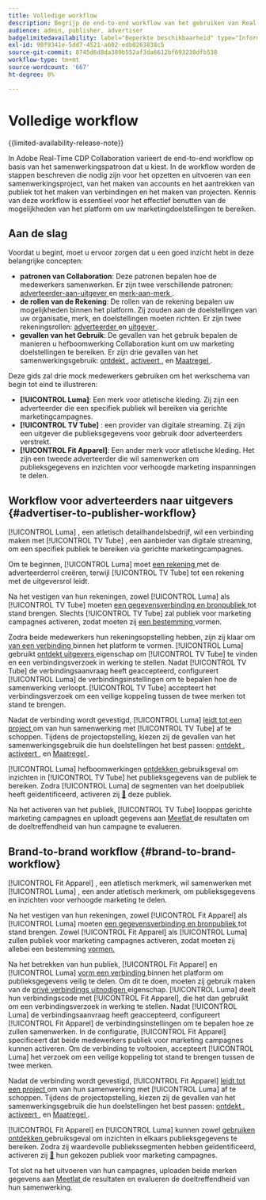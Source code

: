 ```yaml
---
title: Volledige workflow
description: Begrijp de end-to-end workflow van het gebruiken van Real-Time CDP Collaboration op basis van uw samenwerkingspatroon.
audience: admin, publisher, advertiser
badgelimitedavailability: label="Beperkte beschikbaarheid" type="Informative" url="https://helpx.adobe.com/nl/legal/product-descriptions/real-time-customer-data-platform-collaboration.html newtab=true"
exl-id: 90f9341e-5dd7-4521-a602-edb0263838c5
source-git-commit: 8745d6d8da389b552af3da6612bf693230dfb538
workflow-type: tm+mt
source-wordcount: '667'
ht-degree: 0%

---
```


# Volledige workflow

{{limited-availability-release-note}}

In Adobe Real-Time CDP Collaboration varieert de end-to-end workflow op basis van het samenwerkingspatroon dat u kiest. In de workflow worden de stappen beschreven die nodig zijn voor het opzetten en uitvoeren van een samenwerkingsproject, van het maken van accounts en het aantrekken van publiek tot het maken van verbindingen en het maken van projecten. Kennis van deze workflow is essentieel voor het effectief benutten van de mogelijkheden van het platform om uw marketingdoelstellingen te bereiken.

## Aan de slag

Voordat u begint, moet u ervoor zorgen dat u een goed inzicht hebt in deze belangrijke concepten:

- **patronen van Collaboration**: Deze patronen bepalen hoe de medewerkers samenwerken. Er zijn twee verschillende patronen: [ adverteerder-aan-uitgever ](./collaboration-patterns.md#advertiser-to-publisher) en [ merk-aan-merk ](./collaboration-patterns.md#brand-to-brand).
- **de rollen van de Rekening**: De rollen van de rekening bepalen uw mogelijkheden binnen het platform. Zij zouden aan de doelstellingen van uw organisatie, merk, en doelstellingen moeten richten. Er zijn twee rekeningsrollen: [ adverteerder ](./roles.md#advertiser) en [ uitgever ](./roles.md#publisher).
- **gevallen van het Gebruik**: De gevallen van het gebruik bepalen de manieren u hefboomwerking Collaboration kunt om uw marketing doelstellingen te bereiken. Er zijn drie gevallen van het samenwerkingsgebruik: [ ontdekt ](./use-cases.md#discover), [ activeert ](./use-cases.md#activate), en [ Maatregel ](./use-cases.md#measure).

Deze gids zal drie mock medewerkers gebruiken om het werkschema van begin tot eind te illustreren:

- **[!UICONTROL Luma]**: Een merk voor atletische kleding. Zij zijn een adverteerder die een specifiek publiek wil bereiken via gerichte marketingcampagnes.
- **[!UICONTROL TV Tube]** : een provider van digitale streaming. Zij zijn een uitgever die publieksgegevens voor gebruik door adverteerders verstrekt.
- **[!UICONTROL Fit Apparel]**: Een ander merk voor atletische kleding. Het zijn een tweede adverteerder die wil samenwerken om publieksgegevens en inzichten voor verhoogde marketing inspanningen te delen.

## Workflow voor adverteerders naar uitgevers {#advertiser-to-publisher-workflow}

[!UICONTROL Luma] , een atletisch detailhandelsbedrijf, wil een verbinding maken met [!UICONTROL TV Tube] , een aanbieder van digitale streaming, om een specifiek publiek te bereiken via gerichte marketingcampagnes.

Om te beginnen, [!UICONTROL Luma] moet [ een rekening ](../setup/onboard-account.md) met de adverteerderrol creëren, terwijl [!UICONTROL TV Tube] tot een rekening met de uitgeversrol leidt.

Na het vestigen van hun rekeningen, zowel [!UICONTROL Luma] als [!UICONTROL TV Tube] moeten [ een gegevensverbinding en bronpubliek ](../setup/onboard-audiences.md) tot stand brengen. Slechts [!UICONTROL TV Tube] zal publiek voor marketing campagnes activeren, zodat moeten zij [ een bestemming ](../setup/manage-destinations.md) vormen.

Zodra beide medewerkers hun rekeningsopstelling hebben, zijn zij klaar om [ van een verbinding ](../connect/establishing-connections.md) binnen het platform te vormen. [!UICONTROL Luma] gebruikt [ ontdekt uitgevers ](../connect/discover-publishers.md) eigenschap om [!UICONTROL TV Tube] te vinden en een verbindingsverzoek in werking te stellen. Nadat [!UICONTROL TV Tube] de verbindingsaanvraag heeft geaccepteerd, configureert [!UICONTROL Luma] de verbindingsinstellingen om te bepalen hoe de samenwerking verloopt. [!UICONTROL TV Tube] accepteert het verbindingsverzoek om een veilige koppeling tussen de twee merken tot stand te brengen.

Nadat de verbinding wordt gevestigd, [!UICONTROL Luma] [ leidt tot een project ](../collaborate/manage-projects.md) om van hun samenwerking met [!UICONTROL TV Tube] af te schoppen. Tijdens de projectopstelling, kiezen zij de gevallen van het samenwerkingsgebruik die hun doelstellingen het best passen: [ ontdekt ](../collaborate/discover.md), [ activeert ](../collaborate/activate.md), en [ Maatregel ](../collaborate/measure.md).

[!UICONTROL Luma] hefboomwerkingen [ ontdekken ](../collaborate/discover.md) gebruiksgeval om inzichten in [!UICONTROL TV Tube] het publieksgegevens van de publiek te bereiken. Zodra [!UICONTROL Luma] de segmenten van het doelpubliek heeft geïdentificeerd, activeren zij [&#128279;](../collaborate/activate.md) deze publiek.

Na het activeren van het publiek, [!UICONTROL TV Tube] looppas gerichte marketing campagnes en uploadt gegevens aan [ Meetlat ](../collaborate/measure.md) de resultaten om de doeltreffendheid van hun campagne te evalueren.

## Brand-to-brand workflow {#brand-to-brand-workflow}

[!UICONTROL Fit Apparel] , een atletisch merkmerk, wil samenwerken met [!UICONTROL Luma] , een ander atletisch merkmerk, om publieksgegevens en inzichten voor verhoogde marketing te delen.

Na het vestigen van hun rekeningen, zowel [!UICONTROL Fit Apparel] als [!UICONTROL Luma] moeten [ een gegevensverbinding en bronpubliek ](../setup/onboard-audiences.md) tot stand brengen. Zowel [!UICONTROL Fit Apparel] als [!UICONTROL Luma] zullen publiek voor marketing campagnes activeren, zodat moeten zij allebei een bestemming [ vormen.](../setup/manage-destinations.md)

Na het betrekken van hun publiek, [!UICONTROL Fit Apparel] en [!UICONTROL Luma] [ vorm een verbinding ](../connect/establishing-connections.md) binnen het platform om publieksgegevens veilig te delen. Om dit te doen, moeten zij gebruik maken van de [ privé verbindings uitnodigen ](../connect/establishing-connections.md#private-connection-invite) eigenschap. [!UICONTROL Luma] deelt hun verbindingscode met [!UICONTROL Fit Apparel], die het dan gebruikt om een verbindingsverzoek in werking te stellen. Nadat [!UICONTROL Luma] de verbindingsaanvraag heeft geaccepteerd, configureert [!UICONTROL Fit Apparel] de verbindingsinstellingen om te bepalen hoe ze zullen samenwerken. In de configuratie, [!UICONTROL Fit Apparel] specificeert dat beide medewerkers publiek voor marketing campagnes kunnen activeren. Om de verbinding te voltooien, accepteert [!UICONTROL Luma] het verzoek om een veilige koppeling tot stand te brengen tussen de twee merken.

Nadat de verbinding wordt gevestigd, [!UICONTROL Fit Apparel] [ leidt tot een project ](../collaborate/manage-projects.md) om van hun samenwerking met [!UICONTROL Luma] af te schoppen. Tijdens de projectopstelling, kiezen zij de gevallen van het samenwerkingsgebruik die hun doelstellingen het best passen: [ ontdekt ](../collaborate/discover.md), [ activeert ](../collaborate/activate.md), en [ Maatregel ](../collaborate/measure.md).

[!UICONTROL Fit Apparel] en [!UICONTROL Luma] kunnen zowel [ gebruiken ontdekken ](../collaborate/discover.md) gebruiksgeval om inzichten in elkaars publieksgegevens te bereiken. Zodra zij waardevolle publiekssegmenten hebben geïdentificeerd, activeren zij [&#128279;](../collaborate/activate.md) hun gekozen publiek voor marketing campagnes.

Tot slot na het uitvoeren van hun campagnes, uploaden beide merken gegevens aan [ Meetlat ](../collaborate/measure.md) de resultaten en evalueren de doeltreffendheid van hun samenwerking.
